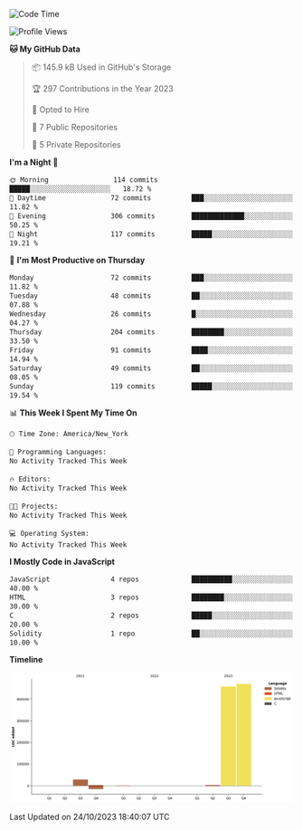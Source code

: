 <!--START_SECTION:waka-->
![Code Time](http://img.shields.io/badge/Code%20Time-43%20hrs%2046%20mins-blue)

![Profile Views](http://img.shields.io/badge/Profile%20Views-1-blue)

**🐱 My GitHub Data** 

> 📦 145.9 kB Used in GitHub's Storage 
 > 
> 🏆 297 Contributions in the Year 2023
 > 
> 💼 Opted to Hire
 > 
> 📜 7 Public Repositories 
 > 
> 🔑 5 Private Repositories 
 > 
**I'm a Night 🦉** 

```text
🌞 Morning                114 commits         █████░░░░░░░░░░░░░░░░░░░░   18.72 % 
🌆 Daytime                72 commits          ███░░░░░░░░░░░░░░░░░░░░░░   11.82 % 
🌃 Evening                306 commits         █████████████░░░░░░░░░░░░   50.25 % 
🌙 Night                  117 commits         █████░░░░░░░░░░░░░░░░░░░░   19.21 % 
```
📅 **I'm Most Productive on Thursday** 

```text
Monday                   72 commits          ███░░░░░░░░░░░░░░░░░░░░░░   11.82 % 
Tuesday                  48 commits          ██░░░░░░░░░░░░░░░░░░░░░░░   07.88 % 
Wednesday                26 commits          █░░░░░░░░░░░░░░░░░░░░░░░░   04.27 % 
Thursday                 204 commits         ████████░░░░░░░░░░░░░░░░░   33.50 % 
Friday                   91 commits          ████░░░░░░░░░░░░░░░░░░░░░   14.94 % 
Saturday                 49 commits          ██░░░░░░░░░░░░░░░░░░░░░░░   08.05 % 
Sunday                   119 commits         █████░░░░░░░░░░░░░░░░░░░░   19.54 % 
```


📊 **This Week I Spent My Time On** 

```text
🕑︎ Time Zone: America/New_York

💬 Programming Languages: 
No Activity Tracked This Week

🔥 Editors: 
No Activity Tracked This Week

🐱‍💻 Projects: 
No Activity Tracked This Week

💻 Operating System: 
No Activity Tracked This Week
```

**I Mostly Code in JavaScript** 

```text
JavaScript               4 repos             ██████████░░░░░░░░░░░░░░░   40.00 % 
HTML                     3 repos             ████████░░░░░░░░░░░░░░░░░   30.00 % 
C                        2 repos             █████░░░░░░░░░░░░░░░░░░░░   20.00 % 
Solidity                 1 repo              ██░░░░░░░░░░░░░░░░░░░░░░░   10.00 % 
```



**Timeline**

![Lines of Code chart](https://raw.githubusercontent.com/joshmccoydev/joshmccoydev/main/assets/bar_graph.png)


 Last Updated on 24/10/2023 18:40:07 UTC
<!--END_SECTION:waka-->
